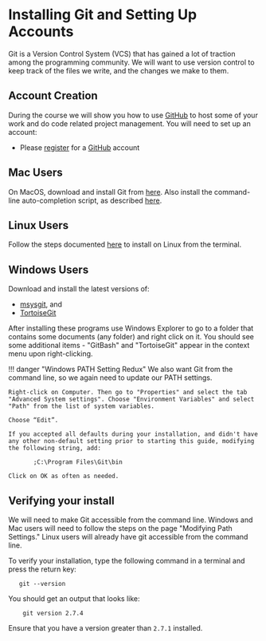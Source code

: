 # Installing Git and Setting Up Accounts

Git is a Version Control System (VCS) that has gained a lot of traction among the programming community.
We will want to use version control to keep track of the files we write, and the changes we make to them.

## Account Creation

During the course we will show you how to use [GitHub](https://www.github.com) to host some of your work and do code related project management. You will need to set up an account:

<!-- During the course we will show you how to host some of your work on GitHub and the Economics Department's internal GitLab server.
You will need to setup accounts for each of these: -->

*   Please [register](https://github.com/join) for a [GitHub](https://github.com/) account
<!-- *   Sign into the [Economics Department's GitLab server](https://econgit.uzh.ch/). Use your UZH shortname and your web-access password (same as for OLAT). You will need to access "Econ Git" while on-site at UZH or whilst using a UZH VPN if you are off-site. -->

<!-- !!! danger "Non-UZH Economics Students"
    The UZH Department of Economics has a internal Git server that may be hard for you to access.
    It looks and behaves almost identically to [GitLab](https://about.gitlab.com/).
    We recommend that you register for an account here, so you can follow along in class. -->

## Mac Users

On MacOS, download and install Git from [here](http://git-scm.com/download/mac).
Also install the command-line auto-completion script, as described [here](https://git-scm.com/book/en/v1/Git-Basics-Tips-and-Tricks#Auto-Completion).


## Linux Users

Follow the steps documented [here](https://git-scm.com/download/linux) to install on Linux from the terminal.

## Windows Users

Download and install the latest versions of:

*   [msysgit](http://msysgit.github.io), and
*   [TortoiseGit](http://code.google.com/p/tortoisegit/wiki/Download)

After installing these programs use Windows Explorer to go to a folder that contains some documents (any folder) and right click on it.
You should see some additional items - "GitBash" and "TortoiseGit" appear in the context menu upon right-clicking.


!!! danger "Windows PATH Setting Redux"
    We also want Git from the command line, so we again need to update our PATH settings.

    Right-click on Computer. Then go to "Properties" and select the tab "Advanced System settings". Choose "Environment Variables" and select "Path" from the list of system variables.

    Choose “Edit”.

    If you accepted all defaults during your installation, and didn't have any other non-default setting prior to starting this guide, modifying the following string, add:

           ;C:\Program Files\Git\bin

    Click on OK as often as needed.


## Verifying your install

We will need to make Git accessible from the command line. Windows and Mac users will need to follow the steps on the page "Modifying Path Settings." Linux users will already have git accessible from the command line.

To verify your installation, type the following command in a terminal and press the return key:

       git --version

You should get an output that looks like:

        git version 2.7.4

Ensure that you have a version greater than `2.7.1` installed.
